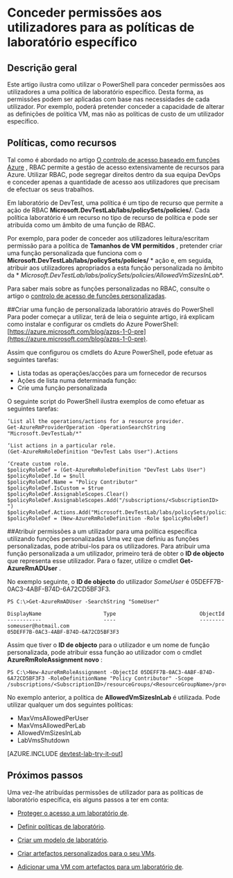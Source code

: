 <properties
    pageTitle="Conceder permissões aos utilizadores para as políticas de laboratório específico | Microsoft Azure"
    description="Saiba como atribuir permissões de utilizador para as políticas de laboratório específicas em laboratório DevTest com base nas necessidades de cada utilizador"
    services="devtest-lab,virtual-machines,visual-studio-online"
    documentationCenter="na"
    authors="tomarcher"
    manager="douge"
    editor=""/>

<tags
    ms.service="devtest-lab"
    ms.workload="na"
    ms.tgt_pltfrm="na"
    ms.devlang="na"
    ms.topic="article"
    ms.date="08/25/2016"
    ms.author="tarcher"/>

# <a name="grant-user-permissions-to-specific-lab-policies"></a>Conceder permissões aos utilizadores para as políticas de laboratório específico

## <a name="overview"></a>Descrição geral

Este artigo ilustra como utilizar o PowerShell para conceder permissões aos utilizadores a uma política de laboratório específico. Desta forma, as permissões podem ser aplicadas com base nas necessidades de cada utilizador. Por exemplo, poderá pretender conceder a capacidade de alterar as definições de política VM, mas não as políticas de custo de um utilizador específico.

## <a name="policies-as-resources"></a>Políticas, como recursos

Tal como é abordado no artigo [O controlo de acesso baseado em funções Azure](../active-directory/role-based-access-control-configure.md) , RBAC permite a gestão de acesso extensivamente de recursos para Azure. Utilizar RBAC, pode segregar direitos dentro da sua equipa DevOps e conceder apenas a quantidade de acesso aos utilizadores que precisam de efectuar os seus trabalhos.

Em laboratório de DevTest, uma política é um tipo de recurso que permite a ação de RBAC **Microsoft.DevTestLab/labs/policySets/policies/**. Cada política laboratório é um recurso no tipo de recurso de política e pode ser atribuída como um âmbito de uma função de RBAC.

Por exemplo, para poder de conceder aos utilizadores leitura/escritam permissão para a política de **Tamanhos de VM permitidos** , pretender criar uma função personalizada que funciona com o **Microsoft.DevTestLab/labs/policySets/policies/** * ação e, em seguida, atribuir aos utilizadores apropriados a esta função personalizada no âmbito da * *Microsoft.DevTestLab/labs/policySets/policies/AllowedVmSizesInLab**.

Para saber mais sobre as funções personalizadas no RBAC, consulte o artigo o [controlo de acesso de funções personalizadas](../active-directory/role-based-access-control-custom-roles.md).

##<a name="creating-a-lab-custom-role-using-powershell"></a>Criar uma função de personalizada laboratório através do PowerShell
Para poder começar a utilizar, terá de leia o seguinte artigo, irá explicam como instalar e configurar os cmdlets do Azure PowerShell: [https://azure.microsoft.com/blog/azps-1-0-pre](https://azure.microsoft.com/blog/azps-1-0-pre).

Assim que configurou os cmdlets do Azure PowerShell, pode efetuar as seguintes tarefas:

- Lista todas as operações/acções para um fornecedor de recursos
- Ações de lista numa determinada função:
- Crie uma função personalizada

O seguinte script do PowerShell ilustra exemplos de como efetuar as seguintes tarefas:

    ‘List all the operations/actions for a resource provider.
    Get-AzureRmProviderOperation -OperationSearchString "Microsoft.DevTestLab/*"

    ‘List actions in a particular role.
    (Get-AzureRmRoleDefinition "DevTest Labs User").Actions

    ‘Create custom role.
    $policyRoleDef = (Get-AzureRmRoleDefinition "DevTest Labs User")
    $policyRoleDef.Id = $null
    $policyRoleDef.Name = "Policy Contributor"
    $policyRoleDef.IsCustom = $true
    $policyRoleDef.AssignableScopes.Clear()
    $policyRoleDef.AssignableScopes.Add("/subscriptions/<SubscriptionID> ")
    $policyRoleDef.Actions.Add("Microsoft.DevTestLab/labs/policySets/policies/*")
    $policyRoleDef = (New-AzureRmRoleDefinition -Role $policyRoleDef)

##<a name="assigning-permissions-to-a-user-for-a-specific-policy-using-custom-roles"></a>Atribuir permissões a um utilizador para uma política específica utilizando funções personalizadas
Uma vez que definiu as funções personalizadas, pode atribui-los para os utilizadores. Para atribuir uma função personalizada a um utilizador, primeiro terá de obter o **ID de objecto** que representa esse utilizador. Para o fazer, utilize o cmdlet **Get-AzureRmADUser** .

No exemplo seguinte, o **ID de objecto** do utilizador *SomeUser* é 05DEFF7B-0AC3-4ABF-B74D-6A72CD5BF3F3.

    PS C:\>Get-AzureRmADUser -SearchString "SomeUser"

    DisplayName                    Type                           ObjectId
    -----------                    ----                           --------
    someuser@hotmail.com                                          05DEFF7B-0AC3-4ABF-B74D-6A72CD5BF3F3

Assim que tiver o **ID de objecto** para o utilizador e um nome de função personalizada, pode atribuir essa função ao utilizador com o cmdlet **AzureRmRoleAssignment novo** :

    PS C:\>New-AzureRmRoleAssignment -ObjectId 05DEFF7B-0AC3-4ABF-B74D-6A72CD5BF3F3 -RoleDefinitionName "Policy Contributor" -Scope /subscriptions/<SubscriptionID>/resourceGroups/<ResourceGroupName>/providers/Microsoft.DevTestLab/labs/<LabName>/policySets/policies/AllowedVmSizesInLab

No exemplo anterior, a política de **AllowedVmSizesInLab** é utilizada. Pode utilizar qualquer um dos seguintes políticas:

- MaxVmsAllowedPerUser
- MaxVmsAllowedPerLab
- AllowedVmSizesInLab
- LabVmsShutdown

[AZURE.INCLUDE [devtest-lab-try-it-out](../../includes/devtest-lab-try-it-out.md)]

## <a name="next-steps"></a>Próximos passos

Uma vez-lhe atribuídas permissões de utilizador para as políticas de laboratório específica, eis alguns passos a ter em conta:

- [Proteger o acesso a um laboratório de](devtest-lab-add-devtest-user.md).

- [Definir políticas de laboratório](devtest-lab-set-lab-policy.md).

- [Criar um modelo de laboratório](devtest-lab-create-template.md).

- [Criar artefactos personalizados para o seu VMs](devtest-lab-artifact-author.md).

- [Adicionar uma VM com artefactos para um laboratório de](devtest-lab-add-vm-with-artifacts.md).
